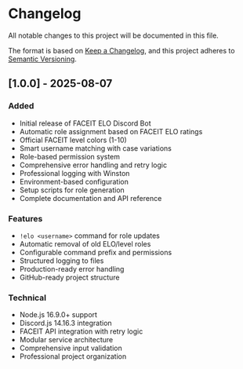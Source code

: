 # Changelog

All notable changes to this project will be documented in this file.

The format is based on [Keep a Changelog](https://keepachangelog.com/en/1.0.0/),
and this project adheres to [Semantic Versioning](https://semver.org/spec/v2.0.0.html).

## [1.0.0] - 2025-08-07

### Added
- Initial release of FACEIT ELO Discord Bot
- Automatic role assignment based on FACEIT ELO ratings
- Official FACEIT level colors (1-10)
- Smart username matching with case variations
- Role-based permission system
- Comprehensive error handling and retry logic
- Professional logging with Winston
- Environment-based configuration
- Setup scripts for role generation
- Complete documentation and API reference

### Features
- `!elo <username>` command for role updates
- Automatic removal of old ELO/level roles
- Configurable command prefix and permissions
- Structured logging to files
- Production-ready error handling
- GitHub-ready project structure

### Technical
- Node.js 16.9.0+ support
- Discord.js 14.16.3 integration
- FACEIT API integration with retry logic
- Modular service architecture
- Comprehensive input validation
- Professional project organization
